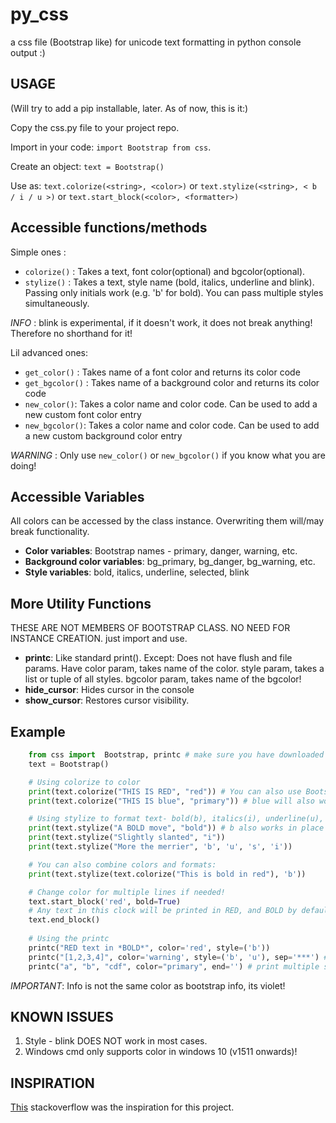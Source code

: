 # py_css

a css file (Bootstrap like) for unicode text formatting in python console output :)

## USAGE

(Will try to add a pip installable, later. As of now, this is it:)

Copy the css.py file to your project repo.

Import in your code: `import Bootstrap from css`.

Create an object: `text = Bootstrap()`

Use as: `text.colorize(<string>, <color>)` or `text.stylize(<string>, < b / i / u >)` or `text.start_block(<color>, <formatter>)`

## Accessible functions/methods

Simple ones :

- `colorize()` : Takes a text, font color(optional) and bgcolor(optional).
- `stylize()` : Takes a text, style name (bold, italics, underline and blink). Passing only initials work (e.g. 'b' for bold). You can pass multiple styles simultaneously.

_INFO_ : blink is experimental, if it doesn't work, it does not break anything! Therefore no shorthand for it!

Lil advanced ones:

- `get_color()` : Takes name of a font color and returns its color code
- `get_bgcolor()` : Takes name of a background color and returns its color code
- `new_color()`: Takes a color name and color code. Can be used to add a new custom font color entry
- `new_bgcolor()`: Takes a color name and color code. Can be used to add a new custom background color entry

_WARNING_ : Only use `new_color()` or `new_bgcolor()` if you know what you are doing!

## Accessible Variables

All colors can be accessed by the class instance. Overwriting them will/may break functionality.

- **Color variables**: Bootstrap names - primary, danger, warning, etc.
- **Background color variables**: bg_primary, bg_danger, bg_warning, etc.
- **Style variables**: bold, italics, underline, selected, blink

## More Utility Functions
THESE ARE NOT MEMBERS OF BOOTSTRAP CLASS. NO NEED FOR INSTANCE CREATION. just import and use.
- **printc**: Like standard print(). Except: Does not have flush and file params. Have color param, takes name of the color. style param, takes a list or tuple of all styles. bgcolor param, takes name of the bgcolor!
- **hide_cursor**: Hides cursor in the console
- **show_cursor**: Restores cursor visibility.

## Example

```Python
    from css import  Bootstrap, printc # make sure you have downloaded the css.py file in the same folder/directory
    text = Bootstrap()

    # Using colorize to color
    print(text.colorize("THIS IS RED", "red")) # You can also use Bootstrap classes, eg. danger
    print(text.colorize("THIS IS blue", "primary")) # blue will also work.

    # Using stylize to format text- bold(b), italics(i), underline(u), selected(s), blink
    print(text.stylize("A BOLD move", "bold")) # b also works in place of bold
    print(text.stylize("Slightly slanted", "i"))
    print(text.stylize("More the merrier", 'b', 'u', 's', 'i'))

    # You can also combine colors and formats:
    print(text.stylize(text.colorize("This is bold in red"), 'b'))

    # Change color for multiple lines if needed!
    text.start_block('red', bold=True)
    # Any text in this clock will be printed in RED, and BOLD by default
    text.end_block()
    
    # Using the printc
    printc("RED text in *BOLD*", color='red', style=('b'))
    printc("[1,2,3,4]", color='warning', style=('b', 'u'), sep='***') # yellow text, styled bold and underlined, seperated by - ***
    printc("a", "b", "cdf", color="primary", end='') # print multiple strings and specify end param as none, ie. no newline at end!
```

_IMPORTANT_: Info is not the same color as bootstrap info, its violet!

## KNOWN ISSUES

1. Style - blink DOES NOT work in most cases.
2. Windows cmd only supports color in windows 10 (v1511 onwards)!

## INSPIRATION

[This](https://stackoverflow.com/questions/287871/how-to-print-colored-text-in-terminal-in-python/39452138#39452138) stackoverflow was the inspiration for this project.
